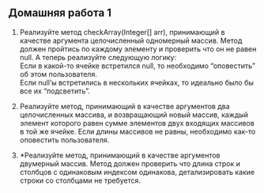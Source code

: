 ## Домашняя работа 1

1. Реализуйте метод checkArray(Integer[] arr), принимающий в качестве аргумента целочисленный одномерный массив. Метод должен пройтись по каждому элементу и проверить что он не равен null.
   А теперь реализуйте следующую логику:  
   Если в какой-то ячейке встретился null, то необходимо “оповестить” об этом пользователя.  
   Если null’ы встретились в нескольких ячейках, то идеально было бы все их “подсветить”.

2. Реализуйте метод, принимающий в качестве аргументов два целочисленных массива, и возвращающий новый массив, каждый элемент которого равен сумме элементов двух входящих массивов в той же ячейке. Если длины массивов не равны, необходимо как-то оповестить пользователя. 

3. *Реализуйте метод, принимающий в качестве аргументов двумерный массив. Метод должен проверить что длина строк и столбцов с одинаковым индексом одинакова, детализировать какие строки со столбцами не требуется.